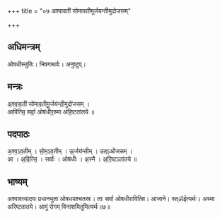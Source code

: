 +++
title = "०७ अश्वावतीं सोमावतीमूर्जयन्तीमुदोजसम्"

+++
## अधिमन्त्रम्
ओषधीस्तुतिः। भिषगाथर्वः। अनुष्टुप्।

## मन्त्रः
अ॒श्वा॒व॒तीं सो॑माव॒तीमू॒र्जय॑न्ती॒मुदो॑जसम् ।  
आवि॑त्सि॒ सर्वा॒ ओष॑धीर॒स्मा अ॑रि॒ष्टता॑तये ॥

## पदपाठः
अ॒श्व॒ऽव॒तीम् । सो॒म॒ऽव॒तीम् । ऊ॒र्जय॑न्तीम् । उत्ऽओ॑जसम् ।  
आ । अ॒वि॒त्सि॒ । सर्वाः॑ । ओष॑धीः । अ॒स्मै । अ॒रि॒ष्टऽता॑तये ॥

## भाष्यम्
अश्वावत्यादयः प्रधानभुता ओषधयश्चतस्रः। ताः सर्वा ओषधीरावित्सि। आजाने। स्त्ॐईत्यर्थः। अस्मा अरिष्टतातये। आमुं रोगम् विनाशयितुमित्यर्थः॥७॥